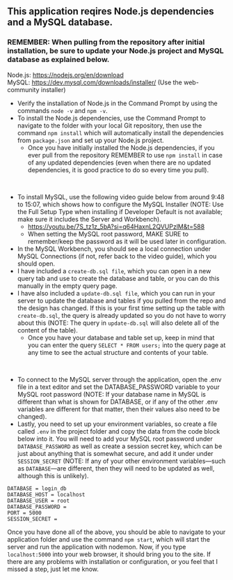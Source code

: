 ## This application reqires Node.js dependencies and a MySQL database.
### REMEMBER: When pulling from the repository after initial installation, be sure to update your Node.js project and MySQL database as explained below.

Node.js: https://nodejs.org/en/download <br>
MySQL: https://dev.mysql.com/downloads/installer/ (Use the web-community installer)

- Verify the installation of Node.js in the Command Prompt by using the commands ```node -v``` and ```npm -v```.
- To install the Node.js dependencies, use the Command Prompt to navigate to the folder with your local Git repository, then use the command ```npm install``` which will automatically install the dependencies from ```package.json``` and set up your Node.js project.
  - Once you have initially installed the Node.js dependencies, if you ever pull from the repository REMEMBER to use ```npm install``` in case of any updated dependencies (even when there are no updated dependencies, it is good practice to do so every time you pull).
<br>

- To install MySQL, use the following video guide below from around 9:48 to 15:07, which shows how to configure the MySQL Installer (NOTE: Use the Full Setup Type when installing if Developer Default is not available; make sure it includes the Server and Workbench).
  - https://youtu.be/7S_tz1z_5bA?si=q64HaxnL2QVUPzlM&t=588
  - When setting the MySQL root password, MAKE SURE to remember/keep the password as it will be used later in configuration.
- In the MySQL Workbench, you should see a local connection under MySQL Connections (if not, refer back to the video guide), which you should open.
- I have included a ```create-db.sql file```, which you can open in a new query tab and use to create the database and table, or you can do this manually in the empty query page.
- I have also included a ```update-db.sql file```, which you can run in your server to update the database and tables if you pulled from the repo and the design has changed. If this is your first time setting up the table with ```create-db.sql```, the query is already updated so you do not have to worry about this (NOTE: The query in ```update-db.sql``` will also delete all of the content of the table).
  - Once you have your database and table set up, keep in mind that you can enter the query ```SELECT * FROM users;``` into the query page at any time to see the actual structure and contents of your table.
<br>

- To connect to the MySQL server through the application, open the .env file in a text editor and set the DATABASE_PASSWORD variable to your MySQL root password (NOTE: If your database name in MySQL is different than what is shown for DATABASE, or if any of the other .env variables are different for that matter, then their values also need to be changed).
- Lastly, you need to set up your environment variables, so create a file called ```.env``` in the project folder and copy the data from the code block below into it. You will need to add your MySQL root password under ```DATABASE_PASSWORD``` as well as create a session secret key, which can be just about anything that is somewhat secure, and add it under under ```SESSION_SECRET``` (NOTE: If any of your other environment variables—such as ```DATABASE```—are different, then they will need to be updated as well, although this is unlikely).

```
DATABASE = login_db
DATABASE_HOST = localhost
DATABASE_USER = root
DATABASE_PASSWORD =
PORT = 5000
SESSION_SECRET =
```

Once you have done all of the above, you should be able to navigate to your application folder and use the command ```npm start```, which will start the server and run the application with nodemon. Now, if you type ```localhost:5000``` into your web browser, it should bring you to the site. If there are any problems with installation or configuration, or you feel that I missed a step, just let me know.
